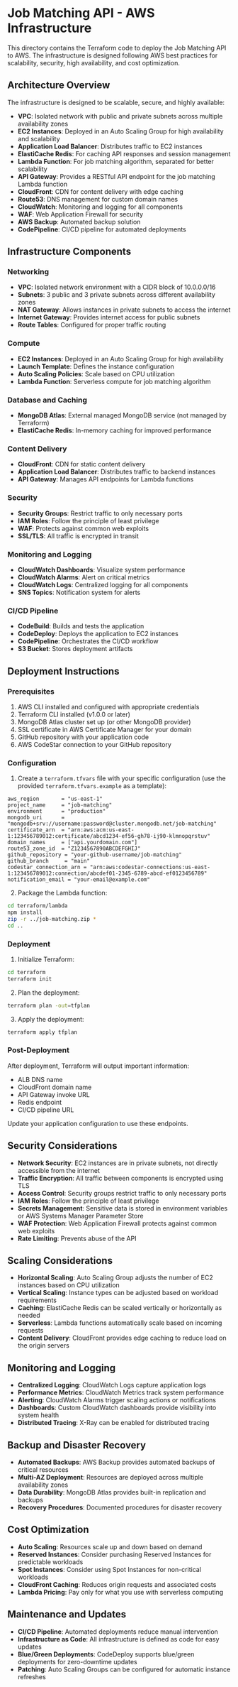 # Job Matching API - AWS Infrastructure

This directory contains the Terraform code to deploy the Job Matching API to AWS. The infrastructure is designed following AWS best practices for scalability, security, high availability, and cost optimization.

## Architecture Overview

The infrastructure is designed to be scalable, secure, and highly available:

- **VPC**: Isolated network with public and private subnets across multiple availability zones
- **EC2 Instances**: Deployed in an Auto Scaling Group for high availability and scalability
- **Application Load Balancer**: Distributes traffic to EC2 instances
- **ElastiCache Redis**: For caching API responses and session management
- **Lambda Function**: For job matching algorithm, separated for better scalability
- **API Gateway**: Provides a RESTful API endpoint for the job matching Lambda function
- **CloudFront**: CDN for content delivery with edge caching
- **Route53**: DNS management for custom domain names
- **CloudWatch**: Monitoring and logging for all components
- **WAF**: Web Application Firewall for security
- **AWS Backup**: Automated backup solution
- **CodePipeline**: CI/CD pipeline for automated deployments

## Infrastructure Components

### Networking

- **VPC**: Isolated network environment with a CIDR block of 10.0.0.0/16
- **Subnets**: 3 public and 3 private subnets across different availability zones
- **NAT Gateway**: Allows instances in private subnets to access the internet
- **Internet Gateway**: Provides internet access for public subnets
- **Route Tables**: Configured for proper traffic routing

### Compute

- **EC2 Instances**: Deployed in an Auto Scaling Group for high availability
- **Launch Template**: Defines the instance configuration
- **Auto Scaling Policies**: Scale based on CPU utilization
- **Lambda Function**: Serverless compute for job matching algorithm

### Database and Caching

- **MongoDB Atlas**: External managed MongoDB service (not managed by Terraform)
- **ElastiCache Redis**: In-memory caching for improved performance

### Content Delivery

- **CloudFront**: CDN for static content delivery
- **Application Load Balancer**: Distributes traffic to backend instances
- **API Gateway**: Manages API endpoints for Lambda functions

### Security

- **Security Groups**: Restrict traffic to only necessary ports
- **IAM Roles**: Follow the principle of least privilege
- **WAF**: Protects against common web exploits
- **SSL/TLS**: All traffic is encrypted in transit

### Monitoring and Logging

- **CloudWatch Dashboards**: Visualize system performance
- **CloudWatch Alarms**: Alert on critical metrics
- **CloudWatch Logs**: Centralized logging for all components
- **SNS Topics**: Notification system for alerts

### CI/CD Pipeline

- **CodeBuild**: Builds and tests the application
- **CodeDeploy**: Deploys the application to EC2 instances
- **CodePipeline**: Orchestrates the CI/CD workflow
- **S3 Bucket**: Stores deployment artifacts

## Deployment Instructions

### Prerequisites

1. AWS CLI installed and configured with appropriate credentials
2. Terraform CLI installed (v1.0.0 or later)
3. MongoDB Atlas cluster set up (or other MongoDB provider)
4. SSL certificate in AWS Certificate Manager for your domain
5. GitHub repository with your application code
6. AWS CodeStar connection to your GitHub repository

### Configuration

1. Create a `terraform.tfvars` file with your specific configuration (use the provided `terraform.tfvars.example` as a template):

```hcl
aws_region       = "us-east-1"
project_name     = "job-matching"
environment      = "production"
mongodb_uri      = "mongodb+srv://username:password@cluster.mongodb.net/job-matching"
certificate_arn  = "arn:aws:acm:us-east-1:123456789012:certificate/abcd1234-ef56-gh78-ij90-klmnopqrstuv"
domain_names     = ["api.yourdomain.com"]
route53_zone_id  = "Z1234567890ABCDEFGHIJ"
github_repository = "your-github-username/job-matching"
github_branch     = "main"
codestar_connection_arn = "arn:aws:codestar-connections:us-east-1:123456789012:connection/abcdef01-2345-6789-abcd-ef0123456789"
notification_email = "your-email@example.com"
```

2. Package the Lambda function:

```bash
cd terraform/lambda
npm install
zip -r ../job-matching.zip *
cd ..
```

### Deployment

1. Initialize Terraform:

```bash
cd terraform
terraform init
```

2. Plan the deployment:

```bash
terraform plan -out=tfplan
```

3. Apply the deployment:

```bash
terraform apply tfplan
```

### Post-Deployment

After deployment, Terraform will output important information:

- ALB DNS name
- CloudFront domain name
- API Gateway invoke URL
- Redis endpoint
- CI/CD pipeline URL

Update your application configuration to use these endpoints.

## Security Considerations

- **Network Security**: EC2 instances are in private subnets, not directly accessible from the internet
- **Traffic Encryption**: All traffic between components is encrypted using TLS
- **Access Control**: Security groups restrict traffic to only necessary ports
- **IAM Roles**: Follow the principle of least privilege
- **Secrets Management**: Sensitive data is stored in environment variables or AWS Systems Manager Parameter Store
- **WAF Protection**: Web Application Firewall protects against common web exploits
- **Rate Limiting**: Prevents abuse of the API

## Scaling Considerations

- **Horizontal Scaling**: Auto Scaling Group adjusts the number of EC2 instances based on CPU utilization
- **Vertical Scaling**: Instance types can be adjusted based on workload requirements
- **Caching**: ElastiCache Redis can be scaled vertically or horizontally as needed
- **Serverless**: Lambda functions automatically scale based on incoming requests
- **Content Delivery**: CloudFront provides edge caching to reduce load on the origin servers

## Monitoring and Logging

- **Centralized Logging**: CloudWatch Logs capture application logs
- **Performance Metrics**: CloudWatch Metrics track system performance
- **Alerting**: CloudWatch Alarms trigger scaling actions or notifications
- **Dashboards**: Custom CloudWatch dashboards provide visibility into system health
- **Distributed Tracing**: X-Ray can be enabled for distributed tracing

## Backup and Disaster Recovery

- **Automated Backups**: AWS Backup provides automated backups of critical resources
- **Multi-AZ Deployment**: Resources are deployed across multiple availability zones
- **Data Durability**: MongoDB Atlas provides built-in replication and backups
- **Recovery Procedures**: Documented procedures for disaster recovery

## Cost Optimization

- **Auto Scaling**: Resources scale up and down based on demand
- **Reserved Instances**: Consider purchasing Reserved Instances for predictable workloads
- **Spot Instances**: Consider using Spot Instances for non-critical workloads
- **CloudFront Caching**: Reduces origin requests and associated costs
- **Lambda Pricing**: Pay only for what you use with serverless computing

## Maintenance and Updates

- **CI/CD Pipeline**: Automated deployments reduce manual intervention
- **Infrastructure as Code**: All infrastructure is defined as code for easy updates
- **Blue/Green Deployments**: CodeDeploy supports blue/green deployments for zero-downtime updates
- **Patching**: Auto Scaling Groups can be configured for automatic instance refreshes
